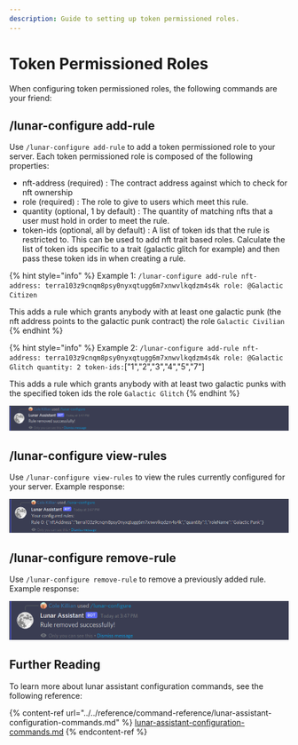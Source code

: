 ```yaml
---
description: Guide to setting up token permissioned roles.
---
```


# Token Permissioned Roles

When configuring token permissioned roles, the following commands are your friend:

## /lunar-configure add-rule

Use `/lunar-configure add-rule` to add a token permissioned role to your server. Each token permissioned role is composed of the following properties:

* nft-address (required) : The contract address against which to check for nft ownership
* role (required) : The role to give to users which meet this rule.
* quantity (optional, 1 by default) : The quantity of matching nfts that a user must hold in order to meet the rule.
* token-ids (optional, all by default) : A list of token ids that the rule is restricted to. This can be used to add nft trait based roles. Calculate the list of token ids specific to a trait (galactic glitch for example) and then pass these token ids in when creating a rule.

{% hint style="info" %}
Example 1: `/lunar-configure add-rule nft-address: terra103z9cnqm8psy0nyxqtugg6m7xnwvlkqdzm4s4k role: @Galactic Citizen`

This adds a rule which grants anybody with at least one galactic punk (the nft address points to the galactic punk contract) the role `Galactic Civilian`
{% endhint %}

{% hint style="info" %}
Example 2: `/lunar-configure add-rule nft-address: terra103z9cnqm8psy0nyxqtugg6m7xnwvlkqdzm4s4k role: @Galactic Glitch quantity: 2 token-ids:`\["1","2","3","4","5","7"]

This adds a rule which grants anybody with at least two galactic punks with the specified token ids the role `Galactic Glitch`&#x20;
{% endhint %}

![The output of running /lunar-configure add-rule](<../../.gitbook/assets/image (2).png>)

## /lunar-configure view-rules

Use `/lunar-configure view-rules` to view the rules currently configured for your server. Example response:

![The ouput of running /lunar-configure view-rules](../../.gitbook/assets/image.png)

## /lunar-configure remove-rule

Use `/lunar-configure remove-rule` to remove a previously added rule. Example response:

![The output of running /lunar-configure remove-rule](<../../.gitbook/assets/image (5).png>)

## Further Reading

To learn more about lunar assistant configuration commands, see the following reference:

{% content-ref url="../../reference/command-reference/lunar-assistant-configuration-commands.md" %}
[lunar-assistant-configuration-commands.md](../../reference/command-reference/lunar-assistant-configuration-commands.md)
{% endcontent-ref %}

